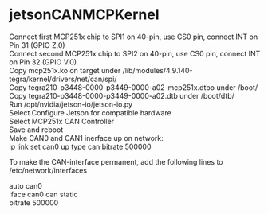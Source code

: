 # jetsonCANMCPKernel

Connect first MCP251x chip to SPI1 on 40-pin, use CS0 pin, connect INT on Pin 31 (GPIO Z.0)  
Connect second MCP251x chip to SPI2 on 40-pin, use CS0 pin, connect INT on Pin 32 (GPIO V.0)  
Copy mcp251x.ko on target under /lib/modules/4.9.140-tegra/kernel/drivers/net/can/spi/  
Copy tegra210-p3448-0000-p3449-0000-a02-mcp251x.dtbo under /boot/  
Copy tegra210-p3448-0000-p3449-0000-a02.dtb under /boot/dtb/  
Run /opt/nvidia/jetson-io/jetson-io.py  
Select Configure Jetson for compatible hardware  
Select MCP251x CAN Controller  
Save and reboot  
Make CAN0 and CAN1 inerface up on network:  
ip link set can0 up type can bitrate 500000  



To make the CAN-interface permanent, add the following lines to /etc/network/interfaces  

auto can0  
iface can0 can static  
    bitrate 500000  
